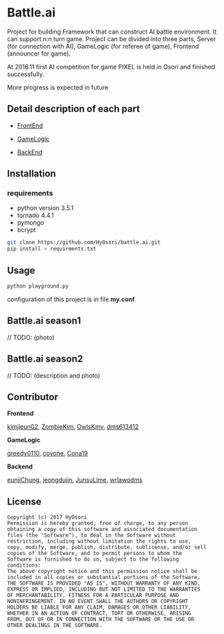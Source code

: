 # Battle.ai

Project for building Framework that can construct AI battle environment. It can support n:n turn game. Project can be divided into three parts, Server (for connection with AI), GameLogic (for referee of game), Frontend (announcer for game).

At 2016.11 first AI competition for game PIXEL is held in Osori and finished successfully.

More progress is expected in future

## Detail description of each part

* [FrontEnd](https://github.com/HyOsori/battle.ai/wiki/Frontend "Frontend")

* [GameLogic](https://github.com/HyOsori/battle.ai/wiki/GameLogic "GameLogic")

* [BackEnd](https://github.com/HyOsori/battle.ai/wiki/Backend "Backend")

## Installation

### requirements
* python version 3.5.1
* tornado 4.4.1
* pymongo
* bcrypt

```bash
git clone https://github.com/HyOsori/battle.ai.git
pip install > requirments.txt
```

## Usage

```bash
python playground.py
```

configuration of this project is in file **my.conf**

## Battle.ai season1

// TODO: (photo)

## Battle.ai season2

// TODO: (description and photo)

## Contributor

**Frontend**

[kimjieun02](https://github.com/kimjieun02 "" ), 
[ZombieKim](https://github.com/ZombieKim "" ),
[OwlsKmv](https://github.com/OwlsKmv),
[dms613412](https://github.com/dms613412)


**GameLogic**

[greedy0110](https://github.com/greedy0110 "" ), 
[coyone](https://github.com/coyone "" ), 
[Cona19](https://github.com/Cona19 "" )

**Backend**

[eunjiChung](https://github.com/eunjiChung ""), 
[jeongdujin](https://github.com/jeongdujin ""), 
[JunsuLime](https://github.com/JunsuLime ""), 
[wrlawodms](https://github.com/wrlawodms "")


## License

```
Copyright (c) 2017 HyOsori
Permission is hereby granted, free of charge, to any person
obtaining a copy of this software and associated documentation
files (the "Software"), to deal in the Software without
restriction, including without limitation the rights to use,
copy, modify, merge, publish, distribute, sublicense, and/or sell
copies of the Software, and to permit persons to whom the
Software is furnished to do so, subject to the following
conditions:
The above copyright notice and this permission notice shall be
included in all copies or substantial portions of the Software.
THE SOFTWARE IS PROVIDED "AS IS", WITHOUT WARRANTY OF ANY KIND,
EXPRESS OR IMPLIED, INCLUDING BUT NOT LIMITED TO THE WARRANTIES
OF MERCHANTABILITY, FITNESS FOR A PARTICULAR PURPOSE AND
NONINFRINGEMENT. IN NO EVENT SHALL THE AUTHORS OR COPYRIGHT
HOLDERS BE LIABLE FOR ANY CLAIM, DAMAGES OR OTHER LIABILITY,
WHETHER IN AN ACTION OF CONTRACT, TORT OR OTHERWISE, ARISING
FROM, OUT OF OR IN CONNECTION WITH THE SOFTWARE OR THE USE OR
OTHER DEALINGS IN THE SOFTWARE.
```
